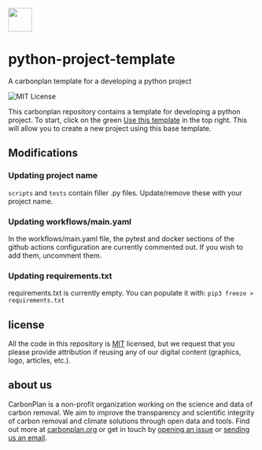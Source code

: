 <img
  src='https://carbonplan-assets.s3.amazonaws.com/monogram/dark-small.png'
  height='48'
/>

# python-project-template
A carbonplan template for a developing a python project


![MIT License][]

[mit license]: https://badgen.net/badge/license/MIT/blue


This carbonplan repository contains a template for developing a python project. To start, click on the green [Use this template](https://github.com/carbonplan/python-project-template/generate) in the top right. This will allow you to create a new project using this base template.

## Modifications

### Updating project name

`scripts` and `tests` contain filler .py files. Update/remove these with your project name.
### Updating workflows/main.yaml

In the workflows/main.yaml file, the pytest and docker sections of the github actions configuration are currently commented out. If you wish to add them, uncomment them.

### Updating requirements.txt

requirements.txt is currently empty. You can populate it with: ```pip3 freeze > requirements.txt```

## license

All the code in this repository is [MIT](https://choosealicense.com/licenses/mit/) licensed, but we request that you please provide attribution if reusing any of our digital content (graphics, logo, articles, etc.).

## about us

CarbonPlan is a non-profit organization working on the science and data of carbon removal. We aim to improve the transparency and scientific integrity of carbon removal and climate solutions through open data and tools. Find out more at [carbonplan.org](https://carbonplan.org/) or get in touch by [opening an issue](https://github.com/carbonplan/python-project-template/issues/new) or [sending us an email](mailto:hello@carbonplan.org).
